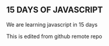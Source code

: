 ## 15 DAYS OF JAVASCRIPT

We are learning javascript in 15 days

This is edited from github remote repo

